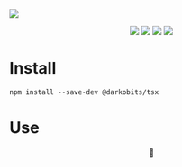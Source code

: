 <a href="#top" id="top">
  <img src="https://user-images.githubusercontent.com/441546/101588294-e7b3d000-399a-11eb-8a6d-31ff539283a5.png" style="max-width: 100%">
</a>
<p align="center">
  <a href="https://www.npmjs.com/package/@darkobits/tsx"><img src="https://img.shields.io/npm/v/@darkobits/tsx.svg?style=flat-square"></a>
  <a href="https://github.com/darkobits/sentinelle/actions"><img src="https://img.shields.io/endpoint.svg?url=https%3A%2F%2Factions-badge.atrox.dev%2Fdarkobits%2Ftsx%2Fbadge%3Fref%3Dmaster&style=flat-square&label=build&logo=none"></a>
  <img src="https://img.shields.io/depfu/darkobits/tsx?style=flat-square">
  <a href="https://conventionalcommits.org"><img src="https://img.shields.io/static/v1?label=commits&message=conventional&style=flat-square&color=398AFB"></a>
</p>


# Install

```
npm install --save-dev @darkobits/tsx
```

# Use

<p align="center">
🚧
</p>
